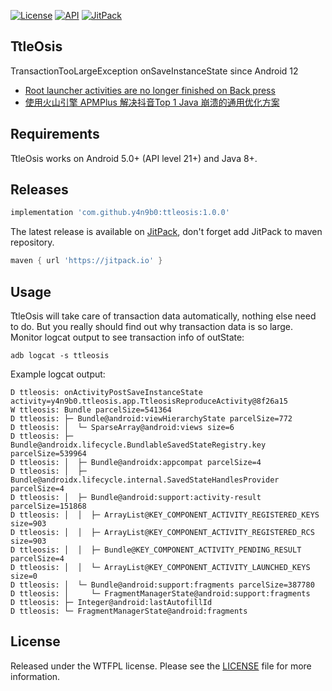 [![License](https://img.shields.io/badge/License-WTFPL-blue.svg)](https://github.com/y4n9b0/ttleosis/blob/master/LICENSE)
[![API](https://img.shields.io/badge/API-21%2B-blue.svg)](https://developer.android.com/about/versions/android-5.0.html)
[![JitPack](https://jitpack.io/v/y4n9b0/ttleosis.svg)](https://jitpack.io/#y4n9b0/ttleosis)

TtleOsis
--------
TransactionTooLargeException onSaveInstanceState since Android 12

* [Root launcher activities are no longer finished on Back press](https://developer.android.google.cn/about/versions/12/behavior-changes-all#back-press)
* [使用火山引擎 APMPlus 解决抖音Top 1 Java 崩溃的通用优化方案](https://juejin.cn/post/7306388118914973734?searchId=20240319120438D5D8E326DA58837413A9)

Requirements
--------
TtleOsis works on Android 5.0+ (API level 21+) and Java 8+.

Releases
--------
```groovy
implementation 'com.github.y4n9b0:ttleosis:1.0.0'
```

The latest release is available on [JitPack](https://jitpack.io/#y4n9b0/ttleosis),
don't forget add JitPack to maven repository.
```groovy
maven { url 'https://jitpack.io' }
```

Usage
--------
TtleOsis will take care of transaction data automatically, nothing else need to do.
But you really should find out why transaction data is so large.
Monitor logcat output to see transaction info of outState:
```shell
adb logcat -s ttleosis
```

Example logcat output:
```text
D ttleosis: onActivityPostSaveInstanceState activity=y4n9b0.ttleosis.app.TtleosisReproduceActivity@8f26a15
W ttleosis: Bundle parcelSize=541364
D ttleosis: ├─ Bundle@android:viewHierarchyState parcelSize=772
D ttleosis: │  └─ SparseArray@android:views size=6
D ttleosis: ├─ Bundle@androidx.lifecycle.BundlableSavedStateRegistry.key parcelSize=539964
D ttleosis: │  ├─ Bundle@androidx:appcompat parcelSize=4
D ttleosis: │  ├─ Bundle@androidx.lifecycle.internal.SavedStateHandlesProvider parcelSize=4
D ttleosis: │  ├─ Bundle@android:support:activity-result parcelSize=151868
D ttleosis: │  │  ├─ ArrayList@KEY_COMPONENT_ACTIVITY_REGISTERED_KEYS size=903
D ttleosis: │  │  ├─ ArrayList@KEY_COMPONENT_ACTIVITY_REGISTERED_RCS size=903
D ttleosis: │  │  ├─ Bundle@KEY_COMPONENT_ACTIVITY_PENDING_RESULT parcelSize=4
D ttleosis: │  │  └─ ArrayList@KEY_COMPONENT_ACTIVITY_LAUNCHED_KEYS size=0
D ttleosis: │  └─ Bundle@android:support:fragments parcelSize=387780
D ttleosis: │     └─ FragmentManagerState@android:support:fragments 
D ttleosis: ├─ Integer@android:lastAutofillId 
D ttleosis: └─ FragmentManagerState@android:fragments 
```

License
--------
Released under the WTFPL license. Please see the [LICENSE](https://github.com/y4n9b0/ttleosis/blob/master/LICENSE) file for more information.